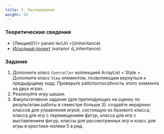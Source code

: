 ```yaml
---
title: 5. Наследование
weight: 10
---
```


### Теоретические сведения

- [Лекция]({{< param lecUrl >}}inheritance)
- [Исходный проект](https://github.com/AltmanEA/game) (каталог d_inheritance)

### Задание

1. Дополните класс ```Controller``` коллекцией ArrayList < State >. Дополните класс ```View``` элементом, позволяющим вернуться к предыдущему ходу. Проверьте работоспособность этого элемента на двух играх.
2. Реализуйте игру шашки.
3. Факультативное задание (для претендующих на оценку по результатам работы в семестре больше 3): создайте иерархию классов для управления игрой, состоящую из базового класса, класса для игр с перемещением фигур, класса для игр с выставлением фигур, классы для рассмотренных игр и класс для игры в крестики-нолики 5 в ряд.